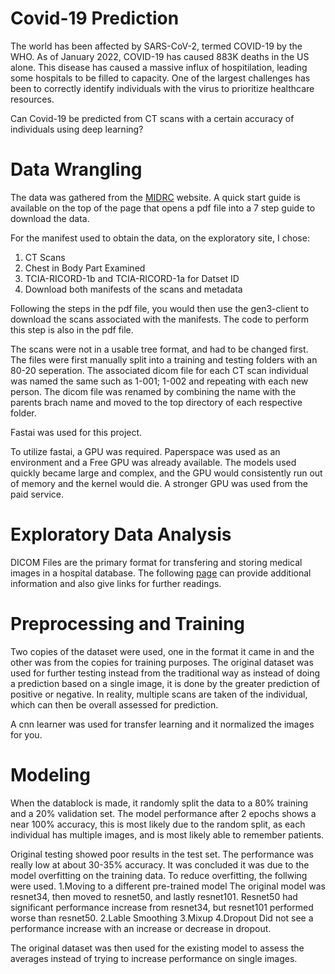 # Covid-19 Prediction
The world has been affected by SARS-CoV-2, termed COVID-19 by the WHO. As of January 2022, COVID-19 has caused 883K deaths in the US alone. This disease has caused a massive influx of hospitilation, leading some hospitals to be filled to capacity. One of the largest challenges has been to correctly identify individuals with the virus to prioritize healthcare resources. 

Can Covid-19 be predicted from CT scans with a certain accuracy of individuals using deep learning?

# Data Wrangling

The data was gathered from the [MIDRC](https://data.midrc.org/) website.
A quick start guide is available on the top of the page that opens a pdf file into a 7 step guide to download the data.

For the manifest used to obtain the data, on the exploratory site, I chose: 
1. CT Scans
2. Chest in Body Part Examined
3. TCIA-RICORD-1b and TCIA-RICORD-1a for Datset ID
4. Download both manifests of the scans and metadata

Following the steps in the pdf file, you would then use the gen3-client to download the scans associated with the manifests. The code to perform this step is also in the pdf file.

The scans were not in a usable tree format, and had to be changed first. The files were first manually split into a training and testing folders with an 80-20 seperation. The associated dicom file for each CT scan individual was named the same such as 1-001; 1-002 and repeating with each new person. The dicom file was renamed by combining the name with the parents brach name and moved to the top directory of each respective folder.

Fastai was used for this project.

To utilize fastai, a GPU was required. Paperspace was used as an environment and a Free GPU was already available. The models used quickly became large and complex, and the GPU would consistently run out of memory and the kernel would die. A stronger GPU was used from the paid service. 

# Exploratory Data Analysis
DICOM Files are the primary format for transfering and storing medical images in a hospital database. The following [page](https://towardsdatascience.com/understanding-dicom-bce665e62b72) can provide additional information and also give links for further readings. 

# Preprocessing and Training
Two copies of the dataset were used, one in the format it came in and the other was from the copies for training purposes.
The original dataset was used for further testing instead from the traditional way as instead of doing a prediction based on a single image, it is done by the greater prediction of positive or negative. In reality, multiple scans are taken of the individual, which can then be overall assessed for prediction. 

A cnn learner was used for transfer learning and it normalized the images for you. 

# Modeling
When the datablock is made, it randomly split the data to a 80% training and a 20% validation set. The model performance after 2 epochs shows a near 100% accuracy, this is most likely due to the random split, as each individual has multiple images, and is most likely able to remember patients. 

Original testing showed poor results in the test set. The performance was really low at about 30-35% accuracy.
It was concluded it was due to the model overfitting on the training data.
To reduce overfitting, the follwing were used.
1.Moving to a different pre-trained model
  The original model was resnet34, then moved to resnet50, and lastly resnet101.
  Resnet50 had significant performance increase from resnet34, but resnet101 performed worse than resnet50.
2.Lable Smoothing
3.Mixup
4.Dropout
  Did not see a performance increase with an increase or decrease in dropout. 
  
The original dataset was then used for the existing model to assess the averages instead of trying to increase performance on single images.

